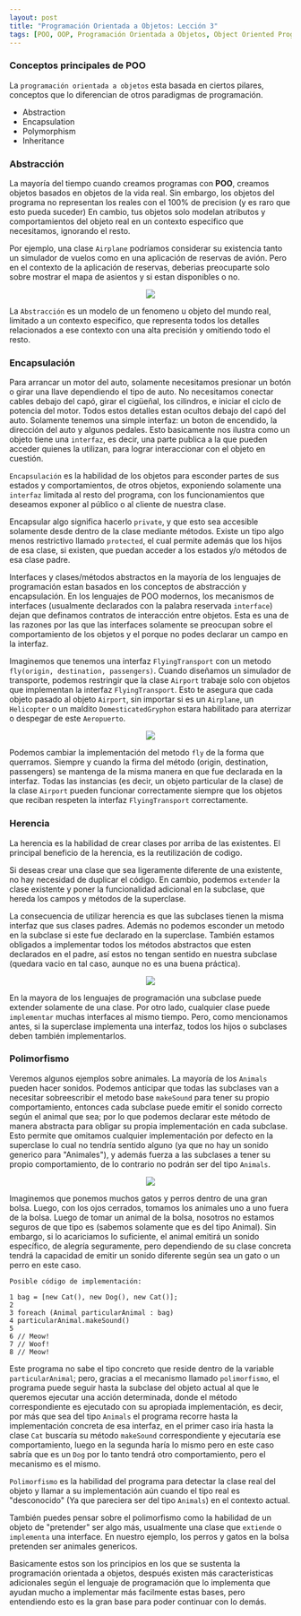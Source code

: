 ```yaml
---
layout: post
title: "Programación Orientada a Objetos: Lección 3"
tags: [POO, OOP, Programación Orientada a Objetos, Object Oriented Programming]
---
```


### Conceptos principales de POO

La `programación orientada a objetos` esta basada en ciertos pilares,
conceptos que lo diferencian de otros paradigmas de programación.

- Abstraction
- Encapsulation
- Polymorphism
- Inheritance

### Abstracción

La mayoría del tiempo cuando creamos programas con **POO**, creamos objetos basados en objetos de la vida real.
Sin embargo, los objetos del programa no representan los reales con el 100% de precision (y es raro que esto pueda suceder)
En cambio, tus objetos solo modelan atributos y comportamientos del objeto real en un contexto especifico que necesitamos, ignorando el resto.

Por ejemplo, una clase `Airplane` podríamos considerar su existencia tanto un simulador de vuelos como en una aplicación de reservas de avión.
Pero en el contexto de la aplicación de reservas, deberias preocuparte solo sobre mostrar el mapa de asientos y si estan disponibles o no.

<p align="center"><img src="https://user-images.githubusercontent.com/22304957/71416078-b7fea180-263d-11ea-8940-51e7b67deade.png"/></p>

La `Abstracción` es un modelo de un fenomeno u objeto del mundo real, limitado a un contexto especifico, que representa todos los detalles relacionados a ese contexto con una alta precisión y omitiendo todo el resto.

### Encapsulación

Para arrancar un motor del auto, solamente necesitamos presionar un botón o girar una llave dependiendo el tipo de auto.
No necesitamos conectar cables debajo del capó, girar el cigüeñal, los cilindros, e iniciar el ciclo de potencia del motor. Todos estos detalles estan ocultos debajo del capó del auto. Solamente tenemos una simple interfaz: un boton de encendido, la dirección del auto y algunos pedales.
Esto basicamente nos ilustra como un objeto tiene una `interfaz`, es decir, una parte publica a la que pueden acceder quienes la utilizan, para lograr interaccionar con el objeto en cuestión.

`Encapsulación` es la habilidad de los objetos para esconder partes de sus estados y comportamientos, de otros objetos, exponiendo solamente una `interfaz` limitada al resto del programa, con los funcionamientos que deseamos exponer al público o al cliente de nuestra clase.

Encapsular algo significa hacerlo `private`, y que esto sea accesible solamente desde dentro de la clase mediante métodos.
Existe un tipo algo menos restrictivo llamado `protected`, el cual permite además que los hijos de esa clase, si existen, que puedan acceder a los estados y/o métodos de esa clase padre.

Interfaces y clases/métodos abstractos en la mayoría de los lenguajes de programación estan basados en los conceptos de abstracción y encapsulación. En los lenguajes de POO modernos, los mecanismos de interfaces (usualmente declarados con la palabra reservada `interface`) dejan que definamos contratos de interacción entre objetos.
Esta es una de las razones por las que las interfaces solamente se preocupan sobre el comportamiento de los objetos y el porque no podes declarar un campo en la interfaz.

Imaginemos que tenemos una interfaz `FlyingTransport` con un metodo `fly(origin, destination, passengers)`.
Cuando diseñamos un simulador de transporte, podemos restringir que la clase `Airport` trabaje solo con objetos que implementan la interfaz `FlyingTransport`. Esto te asegura que cada objeto pasado al objeto `Airport`, sin importar si es un `Airplane`, un `Helicopter` o un maldito `DomesticatedGryphon`
estara habilitado para aterrizar o despegar de este `Aeropuerto`.

<p align="center"><img src="https://user-images.githubusercontent.com/22304957/71416687-4d9b3080-2640-11ea-9780-875126c0e585.png"/></p>

Podemos cambiar la implementación del metodo `fly` de la forma que querramos. Siempre y cuando la firma del método (origin, destination, passengers) se mantenga de la misma manera en que fue declarada en la interfaz.
Todas las instancias (es decir, un objeto particular de la clase) de la clase `Airport` pueden funcionar correctamente siempre que los objetos que reciban respeten la interfaz `FlyingTransport`
correctamente.

### Herencia

La herencia es la habilidad de crear clases por arriba de las existentes. El principal beneficio de la herencia, es la reutilización de codigo. 

Si deseas crear una clase que sea ligeramente diferente de una existente, no hay necesidad de duplicar el código. En cambio, podemos `extender` la
clase existente y poner la funcionalidad adicional en la subclase, que hereda los campos y métodos de la superclase.

La consecuencia de utilizar herencia es que las subclases tienen la misma interfaz que sus clases padres. Además no podemos esconder un metodo en la subclase si este fue declarado en la superclase.
También estamos obligados a implementar todos los métodos abstractos que esten declarados en el padre, así estos no tengan sentido en nuestra subclase (quedara vacio en tal caso, aunque no es una buena práctica).

<p align="center"><img src="https://user-images.githubusercontent.com/22304957/71417096-5260e400-2642-11ea-86af-c88854c5ff45.png"/></p>

En la mayora de los lenguajes de programación una subclase puede extender solamente de una clase.
Por otro lado, cualquier clase puede `implementar` muchas interfaces al mismo tiempo.
Pero, como mencionamos antes, si la superclase implementa una interfaz, todos los hijos o subclases deben también implementarlos.

### Polimorfismo

Veremos algunos ejemplos sobre animales. La mayoría de los `Animals` pueden hacer sonidos.
Podemos anticipar que todas las subclases van a necesitar sobreescribir el metodo base `makeSound` para tener su propio comportamiento, entonces cada subclase puede emitir el sonido correcto según el animal que sea; por lo que podemos declarar este método de manera abstracta para obligar su propia implementación en cada subclase.
Esto permite que omitamos cualquier implementación por defecto en la superclase lo cual no tendría sentido alguno (ya que no hay un sonido generico para "Animales"), y además fuerza a las subclases a tener su propio comportamiento, de lo contrario no podrán ser del tipo `Animals`.

<p align="center"><img src="https://user-images.githubusercontent.com/22304957/71417369-c0f27180-2643-11ea-84e8-671ad0feebcb.png"/></p>

Imaginemos que ponemos muchos gatos y perros dentro de una gran bolsa. Luego, con los ojos cerrados, tomamos los animales uno a uno fuera de la bolsa.
Luego de tomar un animal de la bolsa, nosotros no estamos seguros de que tipo es (sabemos solamente que es del tipo Animal). Sin embargo, si lo acariciamos lo suficiente, el animal emitirá un sonido específico, de alegría seguramente, pero dependiendo de su clase concreta tendrá la capacidad de emitir un sonido diferente según sea un gato o un perro en este caso.

```
Posible código de implementación:

1 bag = [new Cat(), new Dog(), new Cat()];
2
3 foreach (Animal particularAnimal : bag)
4 particularAnimal.makeSound()
5
6 // Meow!
7 // Woof!
8 // Meow!
```

Este programa no sabe el tipo concreto que reside dentro de la variable `particularAnimal`; pero, gracias a el mecanismo llamado `polimorfismo`,
el programa puede seguir hasta la subclase del objeto actual al que le queremos ejecutar una acción determinada, donde el método correspondiente es ejecutado con su apropiada implementación, es decir, por más que sea del tipo `Animals` el programa recorre hasta la implementación concreta de esa interfaz, en el primer caso iría hasta la clase `Cat` buscaría su método `makeSound` correspondiente y ejecutaría ese comportamiento, luego en la segunda haría lo mismo pero en este caso sabría que es un `Dog` por lo tanto tendrá otro comportamiento, pero el mecanismo es el mismo.

`Polimorfismo` es la habilidad del programa para detectar la clase real del objeto y llamar a su implementación aún cuando el tipo real es "desconocido" (Ya que pareciera ser del tipo `Animals`) en el contexto actual.

También puedes pensar sobre el polimorfismo como la habilidad de un objeto de "pretender" ser algo más, usualmente una clase que `extiende` o `implementa` una interface.
En nuestro ejemplo, los perros y gatos en la bolsa pretenden ser animales genericos.

Basicamente estos son los principios en los que se sustenta la programación orientada a objetos,
después existen más caracteristicas adicionales según el lenguaje de programación que lo implementa que ayudan mucho a implementar más facilmente estas bases, pero entendiendo esto es la gran base para poder continuar con lo demás.

